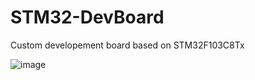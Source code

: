 # STM32-DevBoard
Custom developement board based on STM32F103C8Tx


![image](https://github.com/Luca452/STM32-DevBoard/assets/36864265/120dbc71-8fe9-4550-8b0d-dad7a49f6a90)
